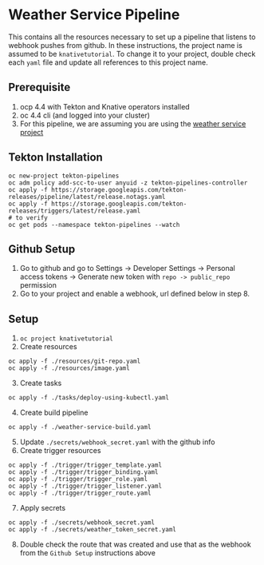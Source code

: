 # Weather Service Pipeline
This contains all the resources necessary to set up a pipeline that listens to webhook pushes from github.  In these instructions, the project name is assumed to be `knativetutorial`.  To change it to your project, double check each `yaml` file and update all references to this project name.


## Prerequisite
1.  ocp 4.4 with Tekton and Knative operators installed
2.  oc 4.4 cli (and logged into your cluster)
3.  For this pipeline, we are assuming you are using the [weather service project](https://github.com/jkeam/weather-service)


## Tekton Installation
```
oc new-project tekton-pipelines
oc adm policy add-scc-to-user anyuid -z tekton-pipelines-controller
oc apply -f https://storage.googleapis.com/tekton-releases/pipeline/latest/release.notags.yaml
oc apply -f https://storage.googleapis.com/tekton-releases/triggers/latest/release.yaml
# to verify
oc get pods --namespace tekton-pipelines --watch
```


## Github Setup
1.  Go to github and go to Settings -> Developer Settings -> Personal access tokens -> Generate new token with `repo -> public_repo` permission
2.  Go to your project and enable a webhook, url defined below in step 8.


## Setup
1.  `oc project knativetutorial`
2.  Create resources
```
oc apply -f ./resources/git-repo.yaml
oc apply -f ./resources/image.yaml
```
3.  Create tasks
```
oc apply -f ./tasks/deploy-using-kubectl.yaml
```
4.  Create build pipeline
```
oc apply -f ./weather-service-build.yaml
```
5.  Update `./secrets/webhook_secret.yaml` with the github info
6.  Create trigger resources
```
oc apply -f ./trigger/trigger_template.yaml
oc apply -f ./trigger/trigger_binding.yaml
oc apply -f ./trigger/trigger_role.yaml
oc apply -f ./trigger/trigger_listener.yaml
oc apply -f ./trigger/trigger_route.yaml
```
7.  Apply secrets
```
oc apply -f ./secrets/webhook_secret.yaml
oc apply -f ./secrets/weather_token_secret.yaml
```
8.  Double check the route that was created and use that as the webhook from the `Github Setup` instructions above
